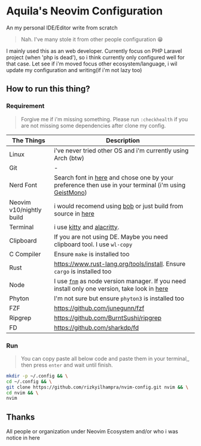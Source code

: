 # Aquila's Neovim Configuration
An my personal IDE/Editor write from scratch
> Nah. I've many stole it from other people configuration 😁

I mainly used this as an web developer. Currently focus on PHP Laravel project (when 'php is dead'), so i think currently only configured well for that case. Let see if i'm moved focus other ecosystem/language, i wil update my configuration and writing(if i'm not lazy too)

## How to run this thing?
### Requirement
> Forgive me if i'm missing something. Please run `:checkhealth` if you are not missing some dependencies after clone my config.

The Things|Description
---|---
Linux|i've never tried other OS and i'm currently using Arch (btw)
Git|-
Nerd Font|Search font in [here](https://nerdfonts.com) and chose one by your preference then use in your terminal (i'm using [GeistMono](https://github.com/ryanoasis/nerd-fonts/releases/download/v3.1.1/GeistMono.zip))
Neovim v10/nightly build|i would recomend using [bob](https://github.com/MordechaiHadad/bob) or just build from source in [here](https://github.com/neovim/neovim?tab=readme-ov-file#install-from-source)
Terminal|i use [kitty](https://sw.kovidgoyal.net/kitty/) and [alacritty](https://alacritty.org/).
Clipboard|If you are not using DE. Maybe you need clipboard tool. I  use `wl-copy`
C Compiler|Ensure `make` is installed too
Rust|https://www.rust-lang.org/tools/install. Ensure `cargo` is installed too
Node|I use [`fnm`](https://github.com/Schniz/fnm) as node version manager. If you need install only one version, take look in [here](https://github.com/nodesource/distributions?tab=readme-ov-file#installation-instructions)
Phyton|I'm not sure but ensure `phyton3` is installed too
FZF|https://github.com/junegunn/fzf
Ripgrep|https://github.com/BurntSushi/ripgrep
FD|https://github.com/sharkdp/fd
### Run
> You can copy paste all below code and paste them in your terminal,, then press `enter` and wait until finish.

```bash
mkdir -p ~/.config && \
cd ~/.config && \
git clone https://github.com/rizkyilhampra/nvim-config.git nvim && \
cd nvim && \
nvim
```

## Thanks
All people or organization under Neovim Ecosystem and/or who i was notice in here
